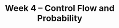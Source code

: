 ---
title: Week 4 – Control Flow and Probability
weekNumber: 4
days:
    - date: 2025-4-21
      events: 
        - name: LEC 10
          type: lecture
          title: Conditional Statements and Iteration
          url:
          html:
          podcast:
          readings:
            - name: CIT 9.0-9.2
              url: https://inferentialthinking.com/chapters/09/Randomness.html
          keywords: in, not, and, or, if, else, elif, for-loops, np.append, accumulator pattern
        - name: DISC 4
          type: disc
          title: Functions, DataFrames, and Control Flow
          url:
        - name: HW 2
          type: hw
          title: DataFrames, Data Visualization, and Functions
          url:
    - date: 2025-4-23
      events: 
        - name: LEC 11
          type: lecture
          title: Probability
          url:
          html:
          podcast:
          readings:
            - name: CIT 9.5
              url: https://inferentialthinking.com/chapters/09/5/Finding_Probabilities.html
          keywords: event, conditional prob., multiplication and addition rules, independence
        - name: QUIZ 2
          type: quiz
          title: Quiz 2 covers Lectures 6-9
    - date: 2025-4-24
      events:
        - name: LAB 3
          type: lab
          title: DataFrames, Control Flow, and Probability
          url:
    - date: 2025-4-25
      events: 
        - name: LEC 12
          type: lecture
          title: Simulation
          url:
          html:
          podcast:
          readings:
            - name: CIT 9.3-9.4
              url: https://inferentialthinking.com/chapters/09/3/Simulation.html
          keywords: np.random.choice, replacement, np.count_nonzero, coin flipping, Monty Hall
---
